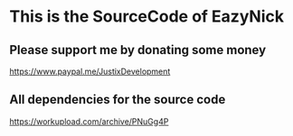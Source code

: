 # This is the SourceCode of EazyNick

## Please support me by donating some money
https://www.paypal.me/JustixDevelopment

## All dependencies for the source code
https://workupload.com/archive/PNuGg4P
